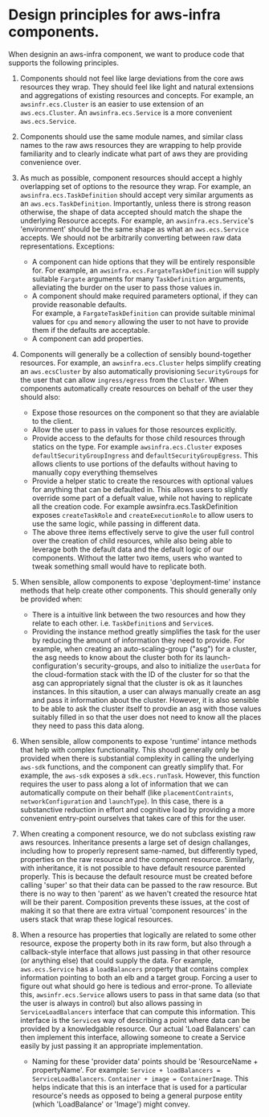# Design principles for aws-infra components.

When designin an aws-infra component, we want to produce code that supports the following principles.

1. Components should not feel like large deviations from the core aws resources they wrap.  They should 
feel like light and natural extensions and aggregations of existing resources and concepts. For example,
an `awsinfr.ecs.Cluster` is an easier to use extension of an `aws.ecs.Cluster`.  An `awsinfra.ecs.Service`
is a more convenient `aws.ecs.Service`.

1. Components should use the same module names, and similar class names to the raw aws resources they are
wrapping to help provide familiarity and to clearly indicate what part of aws they are providing convenience
over.

1. As much as possible, component resources should accept a highly overlapping set of options to the resource
they wrap. For example, an `awsinfra.ecs.TaskDefinition` should accept very similar arguments as an `aws.ecs.TaskDefinition`.  Importantly, unless there is strong reason otherwise, the shape of data accepted
should match the shape the underlying Resource accepts.  For example, an `awsinfra.ecs.Service`'s 'environment'
should be the same shape as what an `aws.ecs.Service` accepts.  We should not be arbitrarily converting between
raw data representations.
Exceptions:
   * A component can hide options that they will be entirely responsible for.  For example, an 
     `awsinfra.ecs.FargateTaskDefinition` will supply suitable `Fargate` arguments for many 
     `TaskDefinition` arguments, alleviating the burder on the user to pass those values in.
   * A component should make required parameters optional, if they can provide reasonable defaults.  
     For example, a `FargateTaskDefinition` can provide suitable minimal values for `cpu` and `memory` 
     allowing the user to not have to provide them if the defaults are acceptable.
   * A component can add properties.
   
1. Components will generally be a collection of sensibly bound-together resources.  For example, an 
   `awsinfra.ecs.Cluster` helps simplify creating an `aws.ecsCluster` by also automatically provisioning 
   `SecurityGroup`s for the user that can allow `ingress/egress` from the `Cluster`.  When components 
   automatically create resources on behalf of the user they should also:
    * Expose those resources on the component so that they are avialable to the client.
    * Allow the user to pass in values for those resources explicitly.
    * Provide access to the defaults for those child resources through statics on the type. For example
      `awsinfra.ecs.Cluster` exposes `defaultSecurityGroupIngress` and d`efaultSecurityGroupEgress`. This
      allows clients to use portions of the defaults without having to manually copy everything themselves
    * Provide a helper static to create the resources with optional values for anything that can be 
      defaulted in.  This allows users to slightly override some part of a defualt value, while not
      having to replicate all the creation code.  For example awsinfra.ecs.TaskDefinition exposes 
      `createTaskRole` and `createExecutionRole` to allow users to use the same logic, while passing
      in different data.
    * The above three items effectively serve to give the user full control over the creation of child 
      resources, while also being able to leverage both the default data and the default logic of our 
      components. Without the latter two items, users who wanted to tweak something small would have to 
      replicate both. 
      
1. When sensible, allow components to expose 'deployment-time' instance methods that help create other 
   components.  This should generally only be provided when:
   * There is a intuitive link between the two resources and how they relate to each other.  i.e. 
     `TaskDefinition`s and `Service`s.  
   * Providing the instance method greatly simplifies the task for the user by reducing the
     amount of information they need to provide.  For example, when creating an auto-scaling-group ("asg")
     for a cluster, the asg needs to know about the cluster both for its launch-configuration's security-groups,
     and also to initialize the `userData` for the cloud-formation stack with the ID of the cluster for 
     so that the asg can appropriately signal that the cluster is ok as it launches instances.  In this 
     sitaution, a user can always manually create an asg and pass it information about the cluster.  However,
     it is also sensible to be able to ask the cluster itself to provdie an asg with those values suitably
     filled in so that the user does not need to know all the places they need to pass this data along.
     
1. When sensible, allow components to expose 'runtime' intance methods that help with complex functionality.
   This shoudl generally only be provided when there is substantial complexity in calling the underlying
   `aws-sdk` functions, and the component can greatly simplify that.  For example, the `aws-sdk` exposes a 
   `sdk.ecs.runTask`. However, this function requires the user to pass along a lot of information that we 
   can automatically compute on their behalf (like `placementContraints`, `networkConfiguration` and `launchType`).
   In this case, there is a substanctive reduction in effort and cognitive load by providing a more convenient
   entry-point ourselves that takes care of this for the user.
   
1. When creating a component resource, we do not subclass existing raw aws resources.  Inheritance 
   presents a large set of design challanges, including how to properly represent same-named, but
   differently typed, properties on the raw resource and the component resource.  Similarly, with
   inheritance, it is not possible to have default resource parented properly.  This is because the
   default resource must be created before calling 'super' so that their data can be passed to the 
   raw resource.  But there is no way to then 'parent' as we haven't created the resource htat will
   be their parent.  Composition prevents these issues, at the cost of making it so that there are
   extra virtual 'component resources' in the users stack that wrap these logical resources.
     
1. When a resource has properties that logically are related to some other resource, expose the 
   property both in its raw form, but also through a callback-style interface that allows just passing
   in that other resource (or anything else) that could supply the data.  For example, `aws.ecs.Service`
   has a `loadBalancers` property that contains complex information pointing to both an elb and a target
   group. Forcing a user to figure out what should go here is tedious and error-prone.  To alleviate
   this, `awsinfr.ecs.Service` allows users to pass in that same data (so that the user is always in control)
   but also allows passing in `ServiceLoadBalancers` interface that can compute this information.  This
   interface is the `Service`s way of describing a point where data can be provided by a knowledgable 
   resource.  Our actual 'Load Balancers' can then implement this interface, allowing someone to 
   create a Service easily by just passing it an appropriate implementation.  
   * Naming for these 'provider data' points should be 'ResourceName + propertyName'.  For example: 
   `Service + loadBalancers = ServiceLoadBalancers`.  `Container + image = ContainerImage`.  This helps
   indicate that this is an interface that is used for a particular resource's needs as opposed to
   being a general purpose entity (which 'LoadBalance' or 'Image') might convey.
